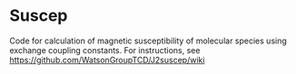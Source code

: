 # Suscep
Code for calculation of magnetic susceptibility of molecular species using exchange coupling constants.
For instructions, see https://github.com/WatsonGroupTCD/J2suscep/wiki 
